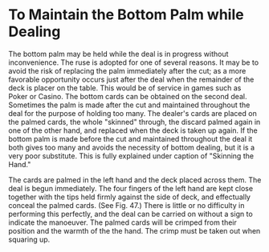 # To Maintain the Bottom Palm while Dealing

The bottom palm may be held while the deal is in progress without inconvenience. The ruse is adopted for one of several reasons. It may be to avoid the risk of replacing the palm immediately after the cut; as a more favorable opportunity occurs just after the deal when the remainder of the deck is placer on the table. This would be of service in games such as Poker or Casino. The bottom cards can be obtained on the second deal. Sometimes the palm is made after the cut and maintained throughout the deal for the purpose of holding too many. The dealer's cards are placed on the palmed cards, the whole "skinned" through, the discard palmed again in one of the other hand, and replaced when the deck is taken up again. If the bottom palm is made before the cut and maintained throughout the deal it both gives too many and avoids the necessity of bottom dealing, but it is a very poor substitute. This is fully explained under caption of "Skinning the Hand."

The cards are palmed in the left hand and the deck placed across them. The deal is begun immediately. The four fingers of the left hand are kept close together with the tips held firmly against the side of deck, and effectually conceal the palmed cards. \(See Fig. 47.\) There is little or no difficulty in performing this perfectly, and the deal can be carried on without a sign to indicate the manoeuver. The palmed cards will be crimped from their position and the warmth of the the hand. The crimp must be taken out when squaring up.

